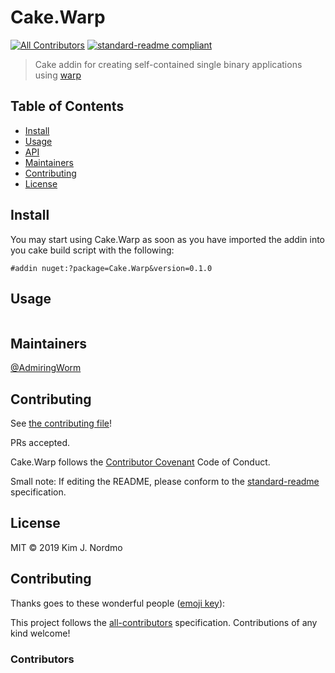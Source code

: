 # Cake.Warp
[![All Contributors](https://img.shields.io/badge/all_contributors-0-orange.svg?style=flat-square)](#contributors)
[![standard-readme compliant](https://img.shields.io/badge/standard--readme-OK-green.svg?style=flat-square)](https://github.com/RichardLitt/standard-readme)

> Cake addin for creating self-contained single binary applications using [warp](https://github.com/dgiagio/warp)

## Table of Contents

- [Install](#install)
- [Usage](#usage)
- [API](#api)
- [Maintainers](#maintainers)
- [Contributing](#contributing)
- [License](#license)

## Install

You may start using Cake.Warp as soon as you have imported the addin into you cake build script with the following:

```
#addin nuget:?package=Cake.Warp&version=0.1.0
```

## Usage

```
```

## Maintainers

[@AdmiringWorm](https://github.com/AdmiringWorm)

## Contributing

See [the contributing file](CONTRIBUTING.md)!

PRs accepted.

Cake.Warp follows the [Contributor Covenant](https://www.contributor-covenant.org/version/1/4/code-of-conduct) Code of Conduct.

Small note: If editing the README, please conform to the [standard-readme](https://github.com/RichardLitt/standard-readme) specification.

## License

MIT © 2019 Kim J. Nordmo

## Contributing

Thanks goes to these wonderful people ([emoji key](https://allcontributors.org/docs/en/emoji-key)):

This project follows the [all-contributors](https://github.com/all-contributors/all-contributors) specification. Contributions of any kind welcome!

### Contributors

<!-- ALL-CONTRIBUTORS-LIST:START - Do not remove or modify this section -->
<!-- prettier-ignore -->
<!-- ALL-CONTRIBUTORS-LIST:END -->
